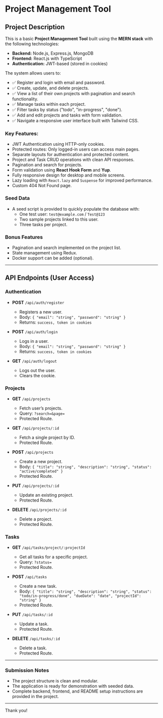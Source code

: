 # Project Management Tool

## Project Description

This is a basic **Project Management Tool** built using the **MERN stack** with the following technologies:

- **Backend:** Node.js, Express.js, MongoDB
- **Frontend:** React.js with TypeScript
- **Authentication:** JWT-based (stored in cookies)

The system allows users to:

- ✅ Register and login with email and password.
- ✅ Create, update, and delete projects.
- ✅ View a list of their own projects with pagination and search functionality.
- ✅ Manage tasks within each project.
- ✅ Filter tasks by status ("todo", "in-progress", "done").
- ✅ Add and edit projects and tasks with form validation.
- ✅ Navigate a responsive user interface built with Tailwind CSS.

### Key Features:
- JWT Authentication using HTTP-only cookies.
- Protected routes: Only logged-in users can access main pages.
- Separate layouts for authentication and protected content.
- Project and Task CRUD operations with clean API responses.
- Pagination and search for projects.
- Form validation using **React Hook Form** and **Yup**.
- Fully responsive design for desktop and mobile screens.
- Lazy loading with `React.lazy` and `Suspense` for improved performance.
- Custom 404 Not Found page.

### Seed Data
- A seed script is provided to quickly populate the database with:
  - One test user: `test@example.com` / `Test@123`
  - Two sample projects linked to this user.
  - Three tasks per project.

### Bonus Features
- Pagination and search implemented on the project list.
- State management using Redux.
- Docker support can be added (optional).

---

## API Endpoints (User Access)

### Authentication
- **POST** `/api/auth/register`
  - Registers a new user.
  - Body: `{ "email": "string", "password": "string" }`
  - Returns: `success, token in cookies`

- **POST** `/api/auth/login`
  - Logs in a user.
  - Body: `{ "email": "string", "password": "string" }`
  - Returns: `success, token in cookies`

- **GET** `/api/auth/logout`
  - Logs out the user.
  - Clears the cookie.

### Projects
- **GET** `/api/projects`
  - Fetch user’s projects.
  - Query: `?search=&page=`
  - Protected Route.

- **GET** `/api/projects/:id`
  - Fetch a single project by ID.
  - Protected Route.

- **POST** `/api/projects`
  - Create a new project.
  - Body: `{ "title": "string", "description": "string", "status": "active/completed" }`
  - Protected Route.

- **PUT** `/api/projects/:id`
  - Update an existing project.
  - Protected Route.

- **DELETE** `/api/projects/:id`
  - Delete a project.
  - Protected Route.

### Tasks
- **GET** `/api/tasks/project/:projectId`
  - Get all tasks for a specific project.
  - Query: `?status=`
  - Protected Route.

- **POST** `/api/tasks`
  - Create a new task.
  - Body: `{ "title": "string", "description": "string", "status": "todo/in-progress/done", "dueDate": "date", "projectId": "string" }`
  - Protected Route.

- **PUT** `/api/tasks/:id`
  - Update a task.
  - Protected Route.

- **DELETE** `/api/tasks/:id`
  - Delete a task.
  - Protected Route.

---

### Submission Notes
- The project structure is clean and modular.
- The application is ready for demonstration with seeded data.
- Complete backend, frontend, and README setup instructions are provided in the project.

---

Thank you!
